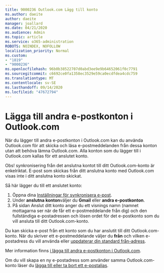 ```yaml
---
title: 9000236 Outlook.com Lägg till konto
ms.author: daeite
author: daeite
manager: joallard
ms.date: 04/21/2020
ms.audience: Admin
ms.topic: article
ms.service: o365-administration
ROBOTS: NOINDEX, NOFOLLOW
localization_priority: Normal
ms.custom:
- "1819"
- "9000236"
ms.openlocfilehash: 96b0b38522707d0abd3ee9e9b64652061f0c7791
ms.sourcegitcommit: c6692ce0fa1358ec3529e59ca0ecdfdea4cdc759
ms.translationtype: MT
ms.contentlocale: sv-SE
ms.lasthandoff: 09/14/2020
ms.locfileid: "47672794"
---
```

# <a name="add-your-other-email-accounts-to-outlookcom"></a>Lägga till andra e-postkonton i Outlook.com

När du lägger till andra e-postkonton i Outlook.com kan du använda Outlook.com för att skicka och läsa e-postmeddelanden från dessa konton utan att behöva lämna Outlook.com. Alla konton som du lägger till i Outlook.com kallas för ett anslutet konto.

Obs! synkronisering från det anslutna kontot till ditt Outlook.com-konto är enkelriktat. E-post som skickas från ditt anslutna konto med Outlook.com visas inte i ditt anslutna konto skickat.

Så här lägger du till ett anslutet konto:

1. Öppna dina [Inställningar för synkronisera e-post](https://go.microsoft.com/fwlink/?linkid=875264).
2. Under **anslutna konton**väljer du **Gmail** eller **andra e-postkonton**.
3. På sidan Anslut ditt konto anger du ett visnings namn (namnet mottagarna ser när de får ett e-postmeddelande från dig) och den fullständiga e-postadressen och lösen ordet för det e-postkonto som du vill ansluta till ditt Outlook.com-konto.

Du kan skicka e-post från ett konto som du har anslutit till ditt Outlook.com-konto. När du skriver ett e-postmeddelande väljer du **från** och vilken e-postadress du vill använda eller [uppdaterar din standard från-adress](https://go.microsoft.com/fwlink/?linkid=875264).

Mer information finns [i lägga till andra e-postkonton i Outlook.com](https://support.office.com/article/c5224df4-5885-4e79-91ba-523aa743f0ba?wt.mc_id=Office_Outlook_com_Alchemy).

Om du vill skapa en ny e-postadress som använder samma Outlook.com-konto läser du [lägga till eller ta bort ett e-postalias](https://support.office.com/article/459b1989-356d-40fa-a689-8f285b13f1f2?wt.mc_id=Office_Outlook_com_Alchemy).